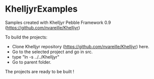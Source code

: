 # KhelljyrExamples
Samples created with Khelljyr Pebble Framework 0.9 (https://github.com/nvareille/Khelljyr)

To build the projects:
    
- Clone Khelljyr repository (https://github.com/nvareille/Khelljyr) here.
- Go to the selected project and go in src.
- type "ln -s ../../Khelljyr"
- Go to parent folder.

The projects are ready to be built !